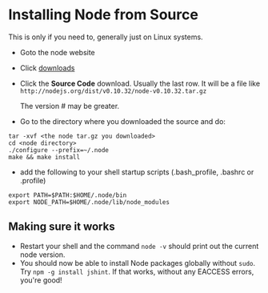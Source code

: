 # Installing Node from Source

This is only if you need to, generally just on Linux systems.

- Goto the node website
- Click [downloads](http://nodejs.org/download/)
- Click the **Source Code** download. Usually the last row. It will be a file like `http://nodejs.org/dist/v0.10.32/node-v0.10.32.tar.gz`

  The version # may be greater.

- Go to the directory where you downloaded the source and do:
```
tar -xvf <the node tar.gz you downloaded>
cd <node directory>
./configure --prefix=~/.node
make && make install
```

- add the following to your shell startup scripts (.bash_profile, .bashrc or .profile)
```
export PATH=$PATH:$HOME/.node/bin
export NODE_PATH=$HOME/.node/lib/node_modules
```

## Making sure it works

- Restart your shell and the command `node -v` should print out the current node
version.
- You should now be able to install Node packages globally without `sudo`. Try
`npm -g install jshint`. If that works, without any EACCESS errors, you're good!
